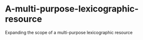 # A-multi-purpose-lexicographic-resource
Expanding the scope of a multi-purpose lexicographic resource
